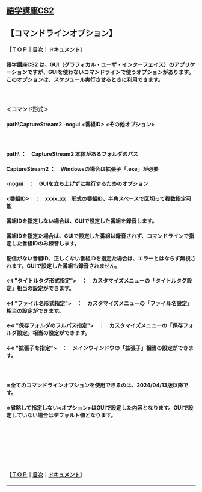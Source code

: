## [語学講座CS2](https://csreviser.github.io/CaptureStream2/)  
## 【コマンドラインオプション】     
#### ［[ＴＯＰ](./)**｜**[目次](./#目次)**｜**[ドキュメント](./#ドキュメント-1)]
#### 語学講座CS2 は、GUI（グラフィカル・ユーザ・インターフェイス）のアプリケーションですが、GUIを使わないコマンドラインで使うオプションがあります。このオプションは、スケジュール実行させるときに利用できます。
#### 　　　　
#### ＜コマンド形式＞
#### path\CaptureStream2 -nogui <番組ID>  <その他オプション>
#### 　　　　
#### path\  ：　CaptureStream2 本体があるフォルダのパス
#### CaptureStream2  ：　Windowsの場合は拡張子「.exe」が必要
#### -nogui　：　GUIを立ち上げずに実行するためのオプション
#### <番組ID>　：　xxxx_xx　形式の番組ID、半角スペースで区切って複数指定可能
#### 番組IDを指定しない場合は、GUIで設定した番組を録音します。
#### 番組IDを指定た場合は、GUIで設定した番組は録音されず、コマンドラインで指定した番組IDのみ録音します。
#### 配信がない番組ID、正しくない番組IDを指定た場合は、エラーとはならず無視されます。GUIで設定した番組も録音されません。
#### <-t "タイトルタグ形式指定">　：　カスタマイズメニューの「タイトルタグ設定」相当の設定ができます。
#### <-f "ファイル名形式指定">　：　カスタマイズメニューの「ファイル名設定」相当の設定ができます。
#### <-o "保存フォルダのフルパス指定">　：　カスタマイズメニューの「保存フォルダ設定」相当の設定ができます。
#### <-e "拡張子を指定">　：　メインウィンドウの「拡張子」相当の設定ができます。
#### 　　　　
#### ※全てのコマンドラインオプションを使用できるのは、2024/04/13版以降です。
#### ※省略して指定しない<オプション>はGUIで設定した内容となります。GUIで設定していない場合はデフォルト値となります。
## 　　　　
## 　　　　

#### ［[ＴＯＰ](./)**｜**[目次](./#目次)**｜**[ドキュメント](./#ドキュメント-1)] 

*** 
 <link rel="shortcut icon" type="image/x-icon" href="https://avatars.githubusercontent.com/u/46049273?v=4">
 <meta name="twitter:image:src" content="https://avatars.githubusercontent.com/u/46049273?v=4">
